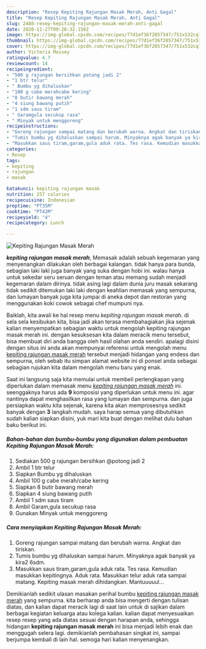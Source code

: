 ```yaml
---
description: "Resep Kepiting Rajungan Masak Merah, Anti Gagal"
title: "Resep Kepiting Rajungan Masak Merah, Anti Gagal"
slug: 2488-resep-kepiting-rajungan-masak-merah-anti-gagal
date: 2020-11-27T09:26:32.156Z
image: https://img-global.cpcdn.com/recipes/77d1ef36f2057347/751x532cq70/kepiting-rajungan-masak-merah-foto-resep-utama.jpg
thumbnail: https://img-global.cpcdn.com/recipes/77d1ef36f2057347/751x532cq70/kepiting-rajungan-masak-merah-foto-resep-utama.jpg
cover: https://img-global.cpcdn.com/recipes/77d1ef36f2057347/751x532cq70/kepiting-rajungan-masak-merah-foto-resep-utama.jpg
author: Victoria Massey
ratingvalue: 4.7
reviewcount: 14
recipeingredient:
- "500 g rajungan bersihkan potong jadi 2"
- "1 btr telur"
- " Bumbu yg dihaluskan"
- "100 g cabe merahcabe kering"
- "8 butir bawang merah"
- "4 siung bawang putih"
- "1 sdm saus tiram"
- " Garamgula secukup rasa"
- " Minyak untuk menggoreng"
recipeinstructions:
- "Goreng rajungan sampai matang dan berubah warna. Angkat dan tiriskan."
- "Tumis bumbu yg dihaluskan sampai harum. Minyaknya agak banyak ya kira2 6sdm."
- "Masukkan saus tiram,garam,gula aduk rata. Tes rasa. Kemudian masukkan kepitingnya. Aduk rata. Masukkan telur aduk rata sampai matang. Kepiting masak merah dihidangkan. Mantuuuuul..."
categories:
- Resep
tags:
- kepiting
- rajungan
- masak

katakunci: kepiting rajungan masak 
nutrition: 257 calories
recipecuisine: Indonesian
preptime: "PT35M"
cooktime: "PT42M"
recipeyield: "4"
recipecategory: Lunch

---
```



![Kepiting Rajungan Masak Merah](https://img-global.cpcdn.com/recipes/77d1ef36f2057347/751x532cq70/kepiting-rajungan-masak-merah-foto-resep-utama.jpg)

<b><i>kepiting rajungan masak merah</i></b>, Memasak adalah sebuah kegemaran yang menyenangkan dilakukan oleh berbagai kalangan. tidak hanya para bunda, sebagian laki laki juga banyak yang suka dengan hobi ini. walau hanya untuk sekedar seru seruan dengan teman atau memang sudah menjadi kegemaran dalam dirinya. tidak asing lagi dalam dunia juru masak sekarang tidak sedikit ditemukan laki laki dengan keahlian memasak yang sempurna, dan lumayan banyak juga kita jumpai di aneka depot dan restoran yang menggunakan koki cowok sebagai chef mumpuni nya.

Baiklah, kita awali ke hal resep menu <i>kepiting rajungan masak merah</i>. di sela sela kesibukan kita, bisa jadi akan terasa membahagiakan jika sejenak kalian menyempatkan sebagian waktu untuk mengolah kepiting rajungan masak merah ini. dengan kesuksesan kita dalam meracik menu tersebut, bisa membuat diri anda bangga oleh hasil olahan anda sendiri. apalagi disini dengan situs ini anda akan mempunyai referensi untuk mengolah menu <u>kepiting rajungan masak merah</u> tersebut menjadi hidangan yang endess dan sempurna, oleh sebab itu simpan alamat website ini di ponsel anda sebagai sebagian rujukan kita dalam mengolah menu baru yang enak.




Saat ini langsung saja kita memulai untuk membeli perlengkapan yang diperlukan dalam memasak menu <u><i>kepiting rajungan masak merah</i></u> ini. seenggaknya harus ada <b>9</b> komposisi yang diperlukan untuk menu ini. agar nantinya dapat menghasilkan rasa yang lumayan dan sempurna. dan juga persiapkan waktu kita sejenak, karena kita akan memprosesnya sedikit banyak dengan <b>3</b> langkah mudah. saya harap semua yang dibutuhkan sudah kalian siapkan disini, yuk mari kita buat dengan melihat dulu bahan baku berikut ini.

<!--inarticleads1-->

##### Bahan-bahan dan bumbu-bumbu yang digunakan dalam pembuatan Kepiting Rajungan Masak Merah:

1. Sediakan 500 g rajungan bersihkan @potong jadi 2
1. Ambil 1 btr telur
1. Siapkan  Bumbu yg dihaluskan
1. Ambil 100 g cabe merah/cabe kering
1. Siapkan 8 butir bawang merah
1. Siapkan 4 siung bawang putih
1. Ambil 1 sdm saus tiram
1. Ambil  Garam,gula secukup rasa
1. Gunakan  Minyak untuk menggoreng




<!--inarticleads2-->

##### Cara menyiapkan Kepiting Rajungan Masak Merah:

1. Goreng rajungan sampai matang dan berubah warna. Angkat dan tiriskan.
1. Tumis bumbu yg dihaluskan sampai harum. Minyaknya agak banyak ya kira2 6sdm.
1. Masukkan saus tiram,garam,gula aduk rata. Tes rasa. Kemudian masukkan kepitingnya. Aduk rata. Masukkan telur aduk rata sampai matang. Kepiting masak merah dihidangkan. Mantuuuuul...




Demikianlah sedikit ulasan masakan perihal bumbu <u>kepiting rajungan masak merah</u> yang sempurna. kita berharap anda bisa mengerti dengan tulisan diatas, dan kalian dapat meracik lagi di saat lain untuk di sajikan dalam berbagai kegiatan keluarga atau kolega kalian. kalian dapat menyesuaikan resep resep yang ada diatas sesuai dengan harapan anda, sehingga hidangan <b>kepiting rajungan masak merah</b> ini bisa menjadi lebih enak dan menggugah selera lagi. demikianlah pembahasan singkat ini, sampai berjumpa kembali di lain hal. semoga hari kalian menyenangkan.
